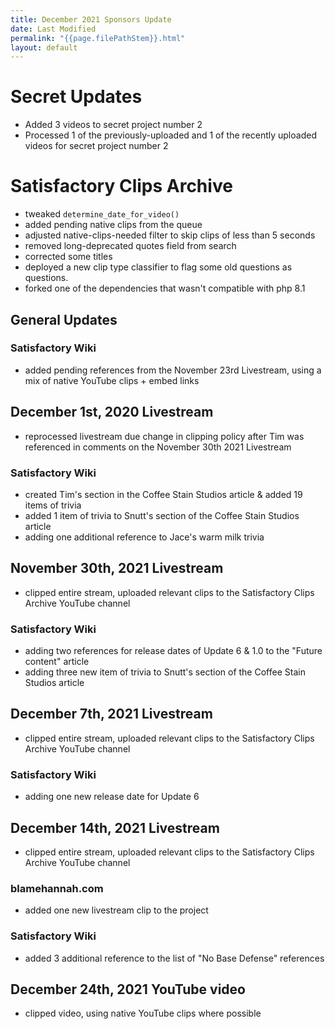 ```yaml
---
title: December 2021 Sponsors Update
date: Last Modified
permalink: "{{page.filePathStem}}.html"
layout: default
---
```

# Secret Updates
- Added 3 videos to secret project number 2
- Processed 1 of the previously-uploaded and 1 of the recently uploaded videos for secret project number 2

# Satisfactory Clips Archive
- tweaked `determine_date_for_video()`
- added pending native clips from the queue
- adjusted native-clips-needed filter to skip clips of less than 5 seconds
- removed long-deprecated quotes field from search
- corrected some titles
- deployed a new clip type classifier to flag some old questions as questions.
- forked one of the dependencies that wasn't compatible with php 8.1

## General Updates

### Satisfactory Wiki
- added pending references from the November 23rd Livestream, using a mix of native YouTube clips + embed links

## December 1st, 2020 Livestream
- reprocessed livestream due change in clipping policy after Tim was referenced in comments on the November 30th 2021 Livestream

### Satisfactory Wiki
- created Tim's section in the Coffee Stain Studios article & added 19 items of trivia
- added 1 item of trivia to Snutt's section of the Coffee Stain Studios article
- adding one additional reference to Jace's warm milk trivia

## November 30th, 2021 Livestream
- clipped entire stream, uploaded relevant clips to the Satisfactory Clips Archive YouTube channel

### Satisfactory Wiki
- adding two references for release dates of Update 6 & 1.0 to the "Future content" article
- adding three new item of trivia to Snutt's section of the Coffee Stain Studios article

## December 7th, 2021 Livestream
- clipped entire stream, uploaded relevant clips to the Satisfactory Clips Archive YouTube channel

### Satisfactory Wiki
- adding one new release date for Update 6

## December 14th, 2021 Livestream
- clipped entire stream, uploaded relevant clips to the Satisfactory Clips Archive YouTube channel

### blamehannah.com
- added one new livestream clip to the project

### Satisfactory Wiki
- added 3 additional reference to the list of "No Base Defense" references

## December 24th, 2021 YouTube video
- clipped video, using native YouTube clips where possible
